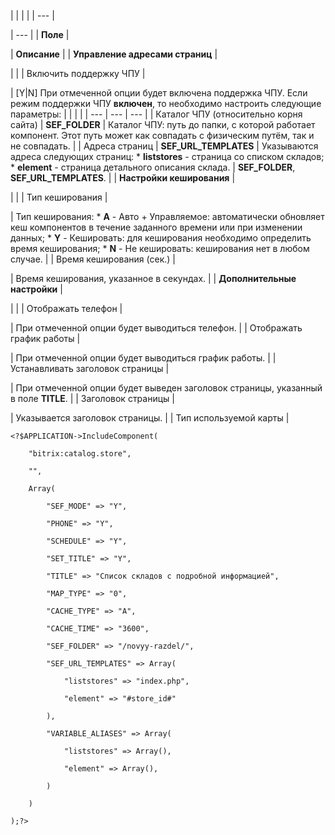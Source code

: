 |  |  |  |
| --- |

| --- |
| **Поле** |

| **Описание** |
| **Управление адресами страниц** |

| |
| Включить поддержку ЧПУ |

| [Y|N] При отмеченной опции будет включена поддержка ЧПУ.     Если режим поддержки ЧПУ **включен**, то необходимо настроить следующие параметры:     |  |  |  | | --- | --- | --- | | Каталог ЧПУ (относительно корня сайта) | **SEF\_FOLDER** | Каталог ЧПУ: путь до папки, с которой работает компонент. Этот путь может как совпадать с физическим путём, так и не совпадать. | | Адреса страниц | **SEF\_URL\_TEMPLATES** | Указываются адреса следующих страниц:  * **liststores** - страница со списком складов; * **element** - страница детального описания склада. |  **SEF\_FOLDER**, **SEF\_URL\_TEMPLATES**. |
| **Настройки кеширования** |

| |
| Тип кеширования |

| Тип кеширования:  * **A** - Авто + Управляемое: автоматически обновляет кеш компонентов в течение заданного времени или при изменении данных; * **Y** - Кешировать: для кеширования необходимо определить время кеширования; * **N** - Не кешировать: кеширования нет в любом случае. |
| Время кеширования (сек.) |

| Время кеширования, указанное в секундах. |
| **Дополнительные настройки** |

| |
| Отображать телефон |

| При отмеченной опции будет выводиться телефон. |
| Отображать график работы |

| При отмеченной опции будет выводиться график работы. |
| Устанавливать заголовок страницы |

| При отмеченной опции будет выведен заголовок страницы, указанный в поле **TITLE**. |
| Заголовок страницы |

| Указывается заголовок страницы. |
| Тип используемой карты |

```
<?$APPLICATION->IncludeComponent(

	"bitrix:catalog.store",

	"",

	Array(

		"SEF_MODE" => "Y",

		"PHONE" => "Y",

		"SCHEDULE" => "Y",

		"SET_TITLE" => "Y",

		"TITLE" => "Список складов с подробной информацией",

		"MAP_TYPE" => "0",

		"CACHE_TYPE" => "A",

		"CACHE_TIME" => "3600",

		"SEF_FOLDER" => "/novyy-razdel/",

		"SEF_URL_TEMPLATES" => Array(

			"liststores" => "index.php",

			"element" => "#store_id#"

		),

		"VARIABLE_ALIASES" => Array(

			"liststores" => Array(),

			"element" => Array(),

		)

	)

);?>


```